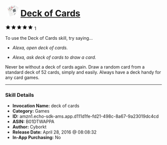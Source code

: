 # &nbsp;<img src="skill_icon" alt="Deck of Cards icon" width="36"> [Deck of Cards](http://alexa.amazon.com/#skills/amzn1.echo-sdk-ams.app.d111d1fe-fd21-498c-8a67-9a23019dc4cd)
![5 stars](../../images/ic_star_black_18dp_1x.png)![5 stars](../../images/ic_star_black_18dp_1x.png)![5 stars](../../images/ic_star_black_18dp_1x.png)![5 stars](../../images/ic_star_black_18dp_1x.png)![5 stars](../../images/ic_star_black_18dp_1x.png) 1

To use the Deck of Cards skill, try saying...

* *Alexa, open deck of cards.*

* *Alexa, ask deck of cards to draw a card.*

Never be without a deck of cards again. Draw a random card from a standard deck of 52 cards, simply and easily. Always have a deck handy for any card games.

***

### Skill Details

* **Invocation Name:** deck of cards
* **Category:** Games
* **ID:** amzn1.echo-sdk-ams.app.d111d1fe-fd21-498c-8a67-9a23019dc4cd
* **ASIN:** B01DTWAPPA
* **Author:** Cyborkt
* **Release Date:** April 28, 2016 @ 08:08:32
* **In-App Purchasing:** No
